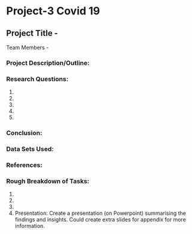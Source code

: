 # Project-3 Covid 19
## Project Title - 
Team Members -  

### Project Description/Outline:


### Research Questions:
1.   
2.   
3.   
4.   
5.   


### Conclusion:
 

### Data Sets Used:


### References:


### Rough Breakdown of Tasks:
1. 
2. 
3. 
4. Presentation: Create a presentation (on Powerpoint) summarising the findings and insights. Could create extra slides for appendix for more information.

